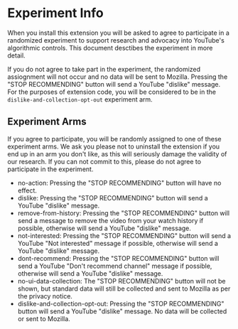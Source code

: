 # Experiment Info

When you install this extension you will be asked to agree to participate in a randomized experiment to support research and advocacy into YouTube's algorithmic controls.  This document desctibes the experiment in more detail.

If you do not agree to take part in the experiment, the randomized assiognment will not occur and no data will be sent to Mozilla.  Pressing the "STOP RECOMMENDING" button will send a YouTube "dislike" message.  For the purposes of extension code, you will be considered to be in the `dislike-and-collection-opt-out` experiment arm.

## Experiment Arms

If you agree to participate, you will be randomly assigned to one of these experiment arms.  We ask you please not to uninstall the extension if you end up in an arm you don't like, as this will seriously damage the validity of our research.  If you can not commit to this, please do not agree to participate in the experiment.

 - no-action: Pressing the "STOP RECOMMENDING" button will have no effect.
 - dislike: Pressing the "STOP RECOMMENDING" button will send a YouTube "dislike" message.
 - remove-from-history: Pressing the "STOP RECOMMENDING" button will send a message to remove the video from your watch history if possible, otherwise will send a YouTube "dislike" message.
 - not-interested: Pressing the "STOP RECOMMENDING" button will send a YouTube "Not interested" message if possible, otherwise will send a YouTube "dislike" message.
 - dont-recommend: Pressing the "STOP RECOMMENDING" button will send a YouTube "Don't recommend channel" message if possible, otherwise will send a YouTube "dislike" message.
 - no-ui-data-collection: The "STOP RECOMMENDING" button will not be shown, but standard data will still be collected and sent to Mozilla as per the privacy notice.
 - dislike-and-collection-opt-out: Pressing the "STOP RECOMMENDING" button will send a YouTube "dislike" message.  No data will be collected or sent to Mozilla.
